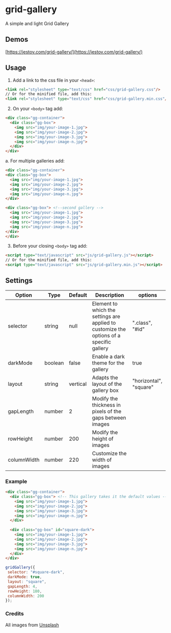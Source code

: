# grid-gallery

A simple and light Grid Gallery

## Demos

[https://jestov.com/grid-gallery/](https://jestov.com/grid-gallery/)

## Usage

1. Add a link to the css file in your `<head>`:

```html
<link rel="stylesheet" type="text/css" href="css/grid-gallery.css"/>
// Or for the minified file, add this:
<link rel="stylesheet" type="text/css" href="css/grid-gallery.min.css"/>
```
2. On your ```<body>``` tag add:
```html
<div class="gg-container">
  <div class="gg-box">
    <img src="img/your-image-1.jpg">
    <img src="img/your-image-2.jpg">
    <img src="img/your-image-3.jpg">
    <img src="img/your-image-n.jpg">
  </div>
</div>
```
  a. For multiple galleries add:
  ```html
<div class="gg-container">
  <div class="gg-box">
    <img src="img/your-image-1.jpg">
    <img src="img/your-image-2.jpg">
    <img src="img/your-image-3.jpg">
    <img src="img/your-image-n.jpg">
  </div>
  
  <div class="gg-box"> <!--second gallery -->
    <img src="img/your-image-1.jpg">
    <img src="img/your-image-2.jpg">
    <img src="img/your-image-3.jpg">
    <img src="img/your-image-n.jpg">
  </div>
</div>
```

3. Before your closing ```<body>``` tag add:

```html
<script type="text/javascript" src="js/grid-gallery.js"></script>
// Or for the minified file, add this:
<script type="text/javascript" src="js/grid-gallery.min.js"></script>
```

## Settings

Option | Type | Default | Description | options
------ | ---- | ------- | ----------- | -------
selector | string | null | Element to which the settings are applied to customize the options of a specific gallery | ".class", "#id"
darkMode | boolean | false | Enable a dark theme for the gallery | true
layout | string | vertical | Adapts the layout of the gallery box | "horizontal", "square"
gapLength | number | 2 | Modify the thickness in pixels of the gaps between images 
rowHeight | number | 200 | Modify the height of images
columnWidth | number | 220 | Customize the width of images

### Example 

```html
<div class="gg-container">
  <div class="gg-box"> <!-- This gallery takes it the default values -->
    <img src="img/your-image-1.jpg">
    <img src="img/your-image-2.jpg">
    <img src="img/your-image-3.jpg">
    <img src="img/your-image-n.jpg">
  </div>
  
  <div class="gg-box" id="square-dark">
    <img src="img/your-image-1.jpg">
    <img src="img/your-image-2.jpg">
    <img src="img/your-image-3.jpg">
    <img src="img/your-image-n.jpg">
  </div>
</div>
```

```javascript
gridGallery({
 selector: "#square-dark",
 darkMode: true,
 layout: "square",
 gapLength: 4,
 rowHeight: 180,
 columnWidth: 200
});
```
### Credits

All images from [Unsplash](https://www.unsplash.com)
